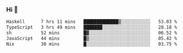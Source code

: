 ### Hi 👋

<!--START_SECTION:waka-->

```txt
Haskell      7 hrs 11 mins   █████████████▒░░░░░░░░░░░   53.03 %
TypeScript   3 hrs 49 mins   ███████░░░░░░░░░░░░░░░░░░   28.18 %
sh           52 mins         █▓░░░░░░░░░░░░░░░░░░░░░░░   06.52 %
JavaScript   44 mins         █▒░░░░░░░░░░░░░░░░░░░░░░░   05.42 %
Nix          30 mins         █░░░░░░░░░░░░░░░░░░░░░░░░   03.75 %
```

<!--END_SECTION:waka-->
